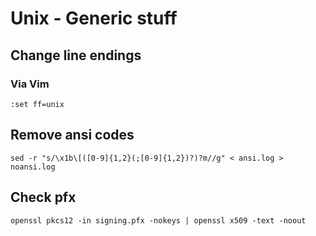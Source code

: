 # Unix - Generic stuff

## Change line endings

### Via Vim
```
:set ff=unix
```

## Remove ansi codes
```
sed -r "s/\x1b\[([0-9]{1,2}(;[0-9]{1,2})?)?m//g" < ansi.log > noansi.log
```

## Check pfx
```
openssl pkcs12 -in signing.pfx -nokeys | openssl x509 -text -noout
```
